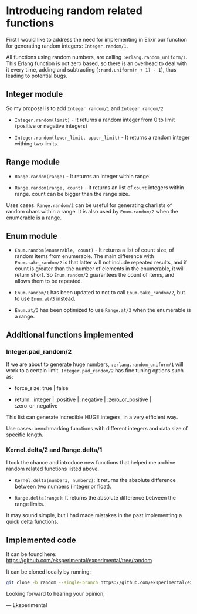 # Introducing random related functions

First I would like to address the need for implementing in Elixir our function for generating random integers: `Integer.random/1`.

All functions using random numbers, are calling `:erlang.random_uniform/1`. This Erlang function is not zero based, so there is an overhead to deal with it every time, adding and subtracting (`:rand.uniform(n + 1) - 1`), thus leading to potential bugs.


## Integer module

So my proposal is to add `Integer.random/1` and `Integer.random/2`

  - `Integer.random(limit)` - It returns a random integer from 0 to limit (positive or negative integers)

  - `Integer.random(lower_limit, upper_limit)` - It returns a random integer withing two limits.


## Range module

  - `Range.random(range)` - It returns an integer within range.

  - `Range.random(range, count)` - It returns an list of `count` integers within range. count can be bigger than the range size.

Uses cases: `Range.random/2` can be useful for generating charlists of random chars within a range. It is also used by `Enum.random/2` when the enumerable is a range.

## Enum module

  - `Enum.random(enumerable, count)` - It returns a list of count size, of random items from enumerable.
The main difference with `Enum.take_random/2` is that latter will not include repeated results, and if count is greater than the number of elements in the enumerable, it will return short. So `Enum.random/2` guarantees the count of items, and allows them to be repeated.

  - `Enum.random/1` has been updated to not to call `Enum.take_random/2`, but to use `Enum.at/3` instead.

  - `Enum.at/3` has been optimized to use `Range.at/3` when the enumerable is a range. 


## Additional functions implemented

### Integer.pad_random/2

If we are about to generate huge numbers, `:erlang.random_uniform/1` will work to a certain limit.
`Integer.pad_random/2` has fine tuning options such as:

  - force_size: true | false

  - return: :integer | :positive | :negative | :zero_or_positive | :zero_or_negative

This list can generate incredible HUGE integers, in a very efficient way.

Use cases: benchmarking functions with different integers and data size of specific length.

### Kernel.delta/2 and Range.delta/1

I took the chance and introduce new functions that helped me archive random related functions listed above.

  - `Kernel.delta(number1, number2)`: It returns the absolute difference between two numbers (integer or float).

  - `Range.delta(range)`: It returns the absolute difference between the range limits.

It may sound simple, but I had made mistakes in the past implementing a quick delta functions.


## Implemented code

It can be found here: https://github.com/eksperimental/experimental/tree/random

It can be cloned locally by running:

```sh
git clone -b random --single-branch https://github.com/eksperimental/experimental.git
```

Looking forward to hearing your opinion,

— Eksperimental

